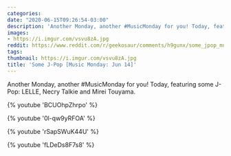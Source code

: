 ```yaml
---
categories:
date: "2020-06-15T09:26:54-03:00"
description: 'Another Monday, another #MusicMonday for you! Today, featuring some J-Pop: LELLE, Necry Talkie and Mirei Touyama.'
images:
- https://i.imgur.com/vsvu8zA.jpg
reddit: https://www.reddit.com/r/geekosaur/comments/h9gunx/some_jpop_music_monday_jun_14/
tags:
thumbnail: https://i.imgur.com/vsvu8zA.jpg
title: 'Some J-Pop [Music Monday: Jun 14]'
---
```


Another Monday, another #MusicMonday for you! Today, featuring some J-Pop: LELLE, Necry Talkie and Mirei Touyama.

{% youtube 'BCUOhpZhrpo' %}  

{% youtube '0l-qw9yRFOA' %}  

{% youtube 'rSapSWuK44U' %}  

{% youtube 'fLDeDs8F7s8' %}
